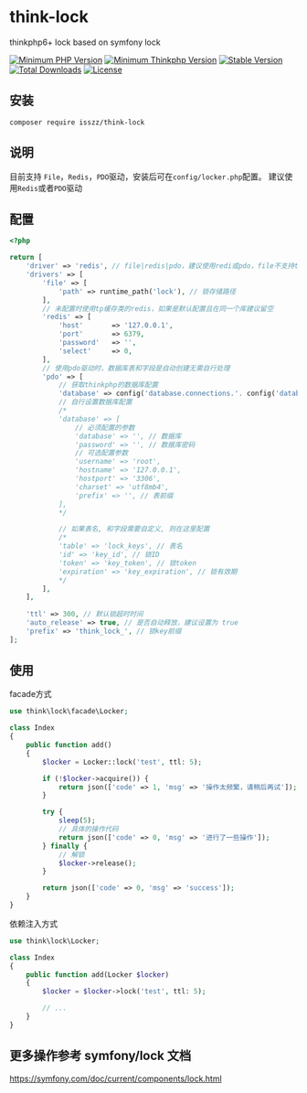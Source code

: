 
# think-lock
thinkphp6+ lock based on symfony lock

<p>
    <a href="https://packagist.org/packages/isszz/think-lock"><img src="https://img.shields.io/badge/php->=8.0-8892BF.svg" alt="Minimum PHP Version"></a>
    <a href="https://packagist.org/packages/isszz/think-lock"><img src="https://img.shields.io/badge/thinkphp->=6.x-8892BF.svg" alt="Minimum Thinkphp Version"></a>
    <a href="https://packagist.org/packages/isszz/think-lock"><img src="https://poser.pugx.org/isszz/think-lock/v/stable" alt="Stable Version"></a>
    <a href="https://packagist.org/packages/isszz/think-lock"><img src="https://poser.pugx.org/isszz/think-lock/downloads" alt="Total Downloads"></a>
    <a href="https://packagist.org/packages/isszz/think-lock"><img src="https://poser.pugx.org/isszz/think-lock/license" alt="License"></a>
</p>

## 安装

```shell
composer require isszz/think-lock
```

## 说明
目前支持 `File`，`Redis`，`PDO`驱动，安装后可在`config/locker.php`配置。
建议使用`Redis`或者`PDO`驱动

## 配置
```php
<?php

return [
    'driver' => 'redis', // file|redis|pdo，建议使用redi或pdo，file不支持ttl
    'drivers' => [
        'file' => [
            'path' => runtime_path('lock'), // 锁存储路径
        ],
        // 未配置时使用tp缓存类的redis，如果是默认配置且在同一个库建议留空
        'redis' => [
            'host'       => '127.0.0.1',
            'port'       => 6379,
            'password'   => '',
            'select'     => 0,
        ],
        // 使用pdo驱动时，数据库表和字段是自动创建无需自行处理
        'pdo' => [
            // 获取thinkphp的数据库配置
            'database' => config('database.connections.'. config('database.default', 'mysql')),
            // 自行设置数据库配置
            /*
            'database' => [
                // 必须配置的参数
                'database' => '', // 数据库
                'password' => '', // 数据库密码
                // 可选配置参数
                'username' => 'root',
                'hostname' => '127.0.0.1',
                'hostport' => '3306',
                'charset' => 'utf8mb4',
                'prefix' => '', // 表前缀
            ],
            */

            // 如果表名, 和字段需要自定义, 则在这里配置
            /*
            'table' => 'lock_keys', // 表名
            'id' => 'key_id', // 锁ID
            'token' => 'key_token', // 锁token
            'expiration' => 'key_expiration', // 锁有效期
            */
        ],
    ],
    
    'ttl' => 300, // 默认锁超时时间
    'auto_release' => true, // 是否自动释放，建议设置为 true
    'prefix' => 'think_lock_', // 锁key前缀
];

```

## 使用

facade方式
```php
use think\lock\facade\Locker;

class Index
{
    public function add()
    {
        $locker = Locker::lock('test', ttl: 5);

        if (!$locker->acquire()) {
            return json(['code' => 1, 'msg' => '操作太频繁，请稍后再试']);
        }

        try {
            sleep(5);
            // 具体的操作代码
            return json(['code' => 0, 'msg' => '进行了一些操作']);
        } finally {
            // 解锁
            $locker->release();
        }

        return json(['code' => 0, 'msg' => 'success']);
    }
}

```
依赖注入方式
```php
use think\lock\Locker;

class Index
{
    public function add(Locker $locker)
    {
        $locker = $locker->lock('test', ttl: 5);

        // ...
    }
}
```

## 更多操作参考 symfony/lock 文档

https://symfony.com/doc/current/components/lock.html
